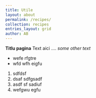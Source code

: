 ```yaml
---
title: Utile
layout: about
permalink: /recipes/
collection: recipes
entries_layout: grid
author: AB
---
```


**Titlu pagina**
Text aici ....
*some other text*
- wefe rfgtre
- wfd wfh eigfu

1. sdfdsf
2. dsaf sdfgsadf
3. asdf sf  sadiuf
4. wefgwu egfu